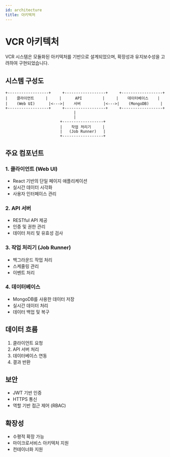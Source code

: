 ```yaml
---
id: architecture
title: 아키텍처
---
```


# VCR 아키텍처

VCR 시스템은 모듈화된 아키텍처를 기반으로 설계되었으며, 확장성과 유지보수성을 고려하여 구현되었습니다.

## 시스템 구성도

```
+------------------+     +------------------+     +------------------+
|    클라이언트     |     |      API         |     |    데이터베이스    |
|    (Web UI)      |<--->|    서버          |<--->|    (MongoDB)     |
+------------------+     +------------------+     +------------------+
                              |
                              |
                        +------------------+
                        |    작업 처리기     |
                        |   (Job Runner)   |
                        +------------------+
```

## 주요 컴포넌트

### 1. 클라이언트 (Web UI)
- React 기반의 단일 페이지 애플리케이션
- 실시간 데이터 시각화
- 사용자 인터페이스 관리

### 2. API 서버
- RESTful API 제공
- 인증 및 권한 관리
- 데이터 처리 및 유효성 검사

### 3. 작업 처리기 (Job Runner)
- 백그라운드 작업 처리
- 스케줄링 관리
- 이벤트 처리

### 4. 데이터베이스
- MongoDB를 사용한 데이터 저장
- 실시간 데이터 처리
- 데이터 백업 및 복구

## 데이터 흐름

1. 클라이언트 요청
2. API 서버 처리
3. 데이터베이스 연동
4. 결과 반환

## 보안

- JWT 기반 인증
- HTTPS 통신
- 역할 기반 접근 제어 (RBAC)

## 확장성

- 수평적 확장 가능
- 마이크로서비스 아키텍처 지원
- 컨테이너화 지원 